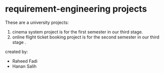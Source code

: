 # requirement-engineering projects
These are a university projects:
1. cinema system project is for the first semester in our third stage.
2. online flight ticket booking project is for the second semester in our third stage .

created by: 
- Raheed Fadi
- Hanan Salih
